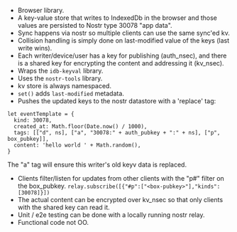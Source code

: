 - Browser library.
- A key-value store that writes to IndexedDb in the browser and those values are persisted to Nostr type 30078 "app data".
- Sync happens via nostr so multiple clients can use the same sync'ed kv.
- Collision handling is simply done on last-modified value of the keys (last write wins).
- Each writer/device/user has a key for publishing (auth_nsec), and there is a shared key for encrypting the content and addressing it (kv_nsec).
- Wraps the `idb-keyval` library.
- Uses the `nostr-tools` library.
- kv store is always namespaced.
- `set()` adds `last-modified` metadata.
- Pushes the updated keys to the nostr datastore with a 'replace' tag:

```
let eventTemplate = {
  kind: 30078,
  created_at: Math.floor(Date.now() / 1000),
  tags: [["d", ns], ["a", "30078:" + auth_pubkey + ":" + ns], ["p", box_pubkey]],
  content: 'hello world ' + Math.random(),
}
```

The "a" tag will ensure this writer's old keyv data is replaced.

- Clients filter/listen for updates from other clients with the "p#" filter on the box_pubkey.
  `relay.subscribe([{"#p":["<box-pubkey>"],"kinds":[30078]}])`
- The actual content can be encrypted over kv_nsec so that only clients with the shared key can read it.
- Unit / e2e testing can be done with a locally running nostr relay.
- Functional code not OO.
